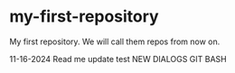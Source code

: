 # my-first-repository
My first repository. We will call them repos from now on.

11-16-2024
Read me update test
NEW DIALOGS
GIT BASH